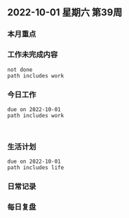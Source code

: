 
##  2022-10-01 星期六 第39周 

### 本月重点

### 工作未完成内容
```tasks
not done
path includes work
```


### 今日工作


```tasks
due on 2022-10-01
path includes work
```

```dataviewjs
 
```




### 生活计划
```tasks
due on 2022-10-01
path includes life
```




### 日常记录




### 每日复盘




